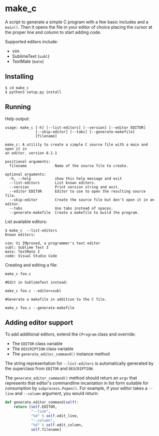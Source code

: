 # make_c

A script to generate a simple C program with a few basic includes and a `main()`. Then it opens the file in your editor of choice placing the cursor at the proper line and column to start adding code.

Supported editors include:

- vim
- SublimeText (`subl`)
- TextMate (`mate`)

## Installing

```console
$ cd make_c
$ python3 setup.py install
```

## Running

Help output:

```console
usage: make_c [-h] [--list-editors] [--version] [--editor EDITOR]
              [--skip-editor] [--tabs] [--generate-makefile]
              [filename]

make_c: A utility to create a simple C source file with a main and open it in
an editor. version 0.1.1

positional arguments:
  filename             Name of the source file to create.

optional arguments:
  -h, --help           show this help message and exit
  --list-editors       List known editors.
  --version            Print version string and exit.
  --editor EDITOR      Editor to use to open the resulting source file.
  --skip-editor        Create the source file but don't open it in an editor.
  --tabs               Use tabs instead of spaces.
  --generate-makefile  Create a makefile to build the program.
```

List available editors:

```console
$ make_c  --list-editors
Known editors:

vim: Vi IMproved, a programmer's text editor
subl: Sublime Text 3
mate: TextMate 2
code: Visual Studio Code
```

Creating and editing a file:

```console
make_c foo.c

#Edit in SublimeText instead:

make_c foo.c --editor=subl

#Generate a makefile in addition to the C file.

make_c foo.c --generate-makefile
```

## Adding editor support

To add additional editors, extend the `CProgram` class and override:

- The `EDITOR` class variable
- The `DESCRIPTION` class variable
- The `generate_editor_command()` instance method

The string representation for `--list-editors` is automatically generated by the superclass from `EDITOR` and `DESCRIPTION`.

The `generate_editor_command()` method should return an `argv` that represents that editor's commandline incantation in list form suitable for consumption by `subprocess.Popen()`. For example, if your editor takes a `--line` and `--column` argument, you would return:

```python
def generate_editor_command(self):
    return [self.EDITOR,
            "--line",
            "%d" % self.edit_line,
            "--column",
            "%d" % self.edit_column,
            self.filename]
```
